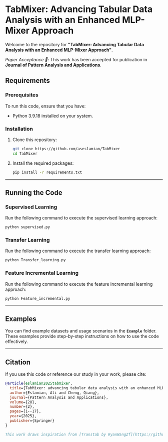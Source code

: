 # TabMixer: Advancing Tabular Data Analysis with an Enhanced MLP-Mixer Approach

Welcome to the repository for **"TabMixer: Advancing Tabular Data Analysis with an Enhanced MLP-Mixer Approach"**.  

   
*Paper Acceptance 🎉*: This work has been accepted for publication in **Journal of Pattern Analysis and Applications**.

## Requirements

### Prerequisites
To run this code, ensure that you have:
- Python 3.9.18 installed on your system.

### Installation
1. Clone this repository:
   ```bash
   git clone https://github.com/aseslamian/TabMixer
   cd TabMixer
   ```
2. Install the required packages:
   ```bash
   pip install -r requirements.txt
   ```

---

## Running the Code

### Supervised Learning
Run the following command to execute the supervised learning approach:
```bash
python supervised.py
```

### Transfer Learning
Run the following command to execute the transfer learning approach:
```bash
python Transfer_learning.py
```

### Feature Incremental Learning
Run the following command to execute the feature incremental learning approach:
```bash
python Feature_incremental.py
```

---

## Examples

You can find example datasets and usage scenarios in the **`Example`** folder. These examples provide step-by-step instructions on how to use the code effectively.

---

## Citation

If you use this code or reference our study in your work, please cite:

```bibtex
@article{eslamian2025tabmixer,
  title={TabMixer: advancing tabular data analysis with an enhanced MLP-mixer approach},
  author={Eslamian, Ali and Cheng, Qiang},
  journal={Pattern Analysis and Applications},
  volume={28},
  number={2},
  pages={1--17},
  year={2025},
  publisher={Springer}
}

This work draws inspiration from [Transtab by RyanWangZf](https://github.com/RyanWangZf/transtab), and some parts of the implementation have been adapted from this repository.

